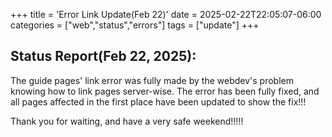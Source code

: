 +++
title = 'Error Link Update(Feb 22)'
date = 2025-02-22T22:05:07-06:00
categories = ["web","status","errors"]
tags = ["update"]
+++

## Status Report(Feb 22, 2025):

The guide pages' link error was fully made by the webdev's problem knowing
how to link pages server-wise. The error has been fully fixed, and all pages
affected in the first place have been updated to show the fix!!!

Thank you for waiting, and have a very safe weekend!!!!!